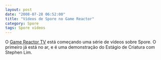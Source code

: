 ```yaml
---
layout: post
date: "2008-07-28 06:52:00"
title: "Vídeos de Spore no Game Reactor"
category: Spore
tags: Spore vídeos
---
```


O [Game Reactor TV](http://www.gamereactor.se/grtv/?id=2663) está começando uma série de vídeos sobre Spore. O primeiro já está no ar, e é uma demonstração do Estágio de Criatura com Stephen Lim.